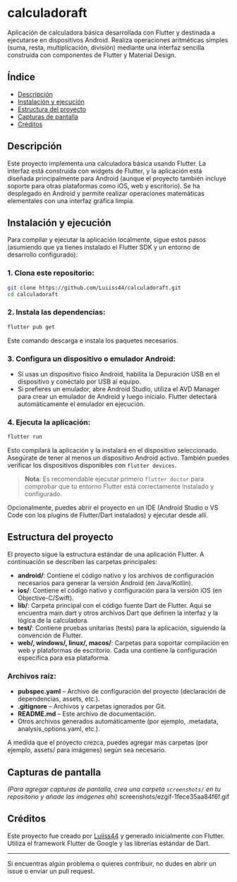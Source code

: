 # calculadoraft

Aplicación de calculadora básica desarrollada con Flutter y destinada a ejecutarse en dispositivos Android. Realiza operaciones aritméticas simples (suma, resta, multiplicación, división) mediante una interfaz sencilla construida con componentes de Flutter y Material Design.

## Índice
- [Descripción](#descripción)
- [Instalación y ejecución](#instalación-y-ejecución)
- [Estructura del proyecto](#estructura-del-proyecto)
- [Capturas de pantalla](#capturas-de-pantalla)
- [Créditos](#créditos)

## Descripción
Este proyecto implementa una calculadora básica usando Flutter. La interfaz está construida con widgets de Flutter, y la aplicación está diseñada principalmente para Android (aunque el proyecto también incluye soporte para otras plataformas como iOS, web y escritorio). Se ha desplegado en Android y permite realizar operaciones matemáticas elementales con una interfaz gráfica limpia.

## Instalación y ejecución
Para compilar y ejecutar la aplicación localmente, sigue estos pasos (asumiendo que ya tienes instalado el Flutter SDK y un entorno de desarrollo configurado):

### 1. Clona este repositorio:
```bash
git clone https://github.com/Luiiss44/calculadoraft.git
cd calculadoraft
```

### 2. Instala las dependencias:
```bash
flutter pub get
```
Este comando descarga e instala los paquetes necesarios.

### 3. Configura un dispositivo o emulador Android:
- Si usas un dispositivo físico Android, habilita la Depuración USB en el dispositivo y conéctalo por USB al equipo.
- Si prefieres un emulador, abre Android Studio, utiliza el AVD Manager para crear un emulador de Android y luego inícialo. Flutter detectará automáticamente el emulador en ejecución.

### 4. Ejecuta la aplicación:
```bash
flutter run
```
Esto compilará la aplicación y la instalará en el dispositivo seleccionado. Asegúrate de tener al menos un dispositivo Android activo. También puedes verificar los dispositivos disponibles con `flutter devices`.

> **Nota**: Es recomendable ejecutar primero `flutter doctor` para comprobar que tu entorno Flutter está correctamente instalado y configurado.

Opcionalmente, puedes abrir el proyecto en un IDE (Android Studio o VS Code con los plugins de Flutter/Dart instalados) y ejecutar desde allí.

## Estructura del proyecto
El proyecto sigue la estructura estándar de una aplicación Flutter. A continuación se describen las carpetas principales:

- **android/**: Contiene el código nativo y los archivos de configuración necesarios para generar la versión Android (en Java/Kotlin).
- **ios/**: Contiene el código nativo y configuración para la versión iOS (en Objective-C/Swift).
- **lib/**: Carpeta principal con el código fuente Dart de Flutter. Aquí se encuentra main.dart y otros archivos Dart que definen la interfaz y la lógica de la calculadora.
- **test/**: Contiene pruebas unitarias (tests) para la aplicación, siguiendo la convención de Flutter.
- **web/, windows/, linux/, macos/**: Carpetas para soportar compilación en web y plataformas de escritorio. Cada una contiene la configuración específica para esa plataforma.

### Archivos raíz:
- **pubspec.yaml** – Archivo de configuración del proyecto (declaración de dependencias, assets, etc.).
- **.gitignore** – Archivos y carpetas ignorados por Git.
- **README.md** – Este archivo de documentación.
- Otros archivos generados automáticamente (por ejemplo, .metadata, analysis_options.yaml, etc.).

A medida que el proyecto crezca, puedes agregar más carpetas (por ejemplo, assets/ para imágenes) según sea necesario.

## Capturas de pantalla
*(Para agregar capturas de pantalla, crea una carpeta `screenshots/` en tu repositorio y añade las imágenes ahí)*
screenshots/ezgif-1fece35aa84f6f.gif

## Créditos
Este proyecto fue creado por [Luiiss44](https://github.com/Luiiss44) y generado inicialmente con Flutter. Utiliza el framework Flutter de Google y las librerías estándar de Dart.

---

Si encuentras algún problema o quieres contribuir, no dudes en abrir un issue o enviar un pull request.

